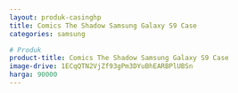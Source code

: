 ```yaml
---
layout: produk-casinghp
title: Comics The Shadow Samsung Galaxy S9 Case
categories: samsung

# Produk
product-title: Comics The Shadow Samsung Galaxy S9 Case
image-drive: 1ECqQTN2VjZf93gPm3DYuBhEARBPlUBSn
harga: 90000
---
```

